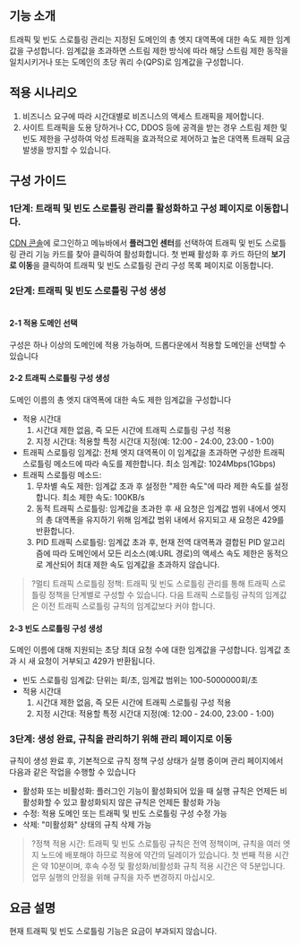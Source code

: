 
## 기능 소개
트래픽 및 빈도 스로틀링 관리는 지정된 도메인의 총 엣지 대역폭에 대한 속도 제한 임계값을 구성합니다. 임계값을 초과하면 스트림 제한 방식에 따라 해당 스트림 제한 동작을 일치시키거나 또는 도메인의 초당 쿼리 수(QPS)로 임계값을 구성합니다.

## 적용 시나리오
1. 비즈니스 요구에 따라 시간대별로 비즈니스의 액세스 트래픽을 제어합니다.
2. 사이트 트래픽을 도용 당하거나 CC, DDOS 등에 공격을 받는 경우 스트림 제한 및 빈도 제한을 구성하여 악성 트래픽을 효과적으로 제어하고 높은 대역폭 트래픽 요금 발생을 방지할 수 있습니다.

## 구성 가이드
### 1단계: 트래픽 및 빈도 스로틀링 관리를 활성화하고 구성 페이지로 이동합니다.
[CDN 콘솔](https://console.cloud.tencent.com/cdn)에 로그인하고 메뉴바에서 **플러그인 센터**를 선택하여 트래픽 및 빈도 스로틀링 관리 기능 카드를 찾아 클릭하여 활성화합니다. 첫 번째 활성화 후 카드 하단의 **보기로 이동**을 클릭하여 트래픽 및 빈도 스로틀링 관리 구성 목록 페이지로 이동합니다.
![]()
![]()

### 2단계: 트래픽 및 빈도 스로틀링 구성 생성
![]()

####  2-1 적용 도메인 선택
구성은 하나 이상의 도메인에 적용 가능하며, 드롭다운에서 적용할 도메인을 선택할 수 있습니다

####  2-2 트래픽 스로틀링 구성 생성
도메인 이름의 총 엣지 대역폭에 대한 속도 제한 임계값을 구성합니다
- 적용 시간대
	1.  시간대 제한 없음, 즉 모든 시간에 트래픽 스로틀링 구성 적용
	2.  지정 시간대: 적용할 특정 시간대 지정(예: 12:00 \- 24:00, 23:00 \- 1:00)
- 트래픽 스로틀링 임계값: 전체 엣지 대역폭이 이 임계값을 초과하면 구성한 트래픽 스로틀링 메소드에 따라 속도를 제한합니다. 최소 임계값: 1024Mbps(1Gbps)
- 트래픽 스로틀링 메소드:
	1. 무차별 속도 제한: 임계값 초과 후 설정한 "제한 속도"에 따라 제한 속도를 설정합니다. 최소 제한 속도: 100KB/s
	2. 동적 트래픽 스로틀링: 임계값을 초과한 후 새 요청은 임계값 범위 내에서 엣지의 총 대역폭을 유지하기 위해 임계값 범위 내에서 유지되고 새 요청은 429를 반환합니다.
	3. PID 트래픽 스로틀링: 임계값 초과 후, 현재 전역 대역폭과 결합된 PID 알고리즘에 따라 도메인에서 모든 리소스(예:URL 경로)의 액세스 속도 제한은 동적으로 계산되어 최대 제한 속도 임계값을 초과하지 않습니다.

>?멀티 트래픽 스로틀링 정책: 트래픽 및 빈도 스로틀링 관리를 통해 트래픽 스로틀링 정책을 단계별로 구성할 수 있습니다. 다음 트래픽 스로틀링 규칙의 임계값은 이전 트래픽 스로틀링 규칙의 임계값보다 커야 합니다.

#### 2-3 빈도 스로틀링 구성 생성
도메인 이름에 대해 지원되는 초당 최대 요청 수에 대한 임계값을 구성합니다. 임계값 초과 시 새 요청이 거부되고 429가 반환됩니다.
- 빈도 스로틀링 임계값: 단위는 회/초, 임계값 범위는 100-5000000회/초
- 적용 시간대
	1.  시간대 제한 없음, 즉 모든 시간에 트래픽 스로틀링 구성 적용
	2.  지정 시간대: 적용할 특정 시간대 지정(예: 12:00 \- 24:00, 23:00 \- 1:00)

### 3단계: 생성 완료, 규칙을 관리하기 위해 관리 페이지로 이동
규칙이 생성 완료 후, 기본적으로 규칙 정책 구성 상태가 실행 중이며 관리 페이지에서 다음과 같은 작업을 수행할 수 있습니다
- 활성화 또는 비활성화: 플러그인 기능이 활성화되어 있을 때 실행 규칙은 언제든 비활성화할 수 있고 활성화되지 않은 규칙은 언제든 활성화 가능 
- 수정: 적용 도메인 또는 트래픽 및 빈도 스로틀링 구성 수정 가능
- 삭제: "미활성화" 상태의 규칙 삭제 가능
![]()

>?정책 적용 시간: 트래픽 및 빈도 스로틀링 규칙은 전역 정책이며, 규칙을 여러 엣지 노드에 배포해야 하므로 적용에 약간의 딜레이가 있습니다. 첫 번째 적용 시간은 약 10분이며, 후속 수정 및 활성화/비활성화 규칙 적용 시간은 약 5분입니다. 업무 실행의 안정을 위해 규칙을 자주 변경하지 마십시오.

## 요금 설명

현재 트래픽 및 빈도 스로틀링 기능은 요금이 부과되지 않습니다.
